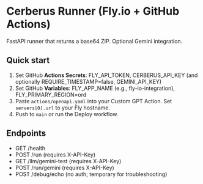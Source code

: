 # Cerberus Runner (Fly.io + GitHub Actions)

FastAPI runner that returns a base64 ZIP. Optional Gemini integration.

## Quick start
1) Set GitHub **Actions Secrets**: FLY_API_TOKEN, CERBERUS_API_KEY (and optionally REQUIRE_TIMESTAMP=false, GEMINI_API_KEY)
2) Set GitHub **Variables**: FLY_APP_NAME (e.g., fly-io-integration), FLY_PRIMARY_REGION=ord
3) Paste `actions/openapi.yaml` into your Custom GPT Action. Set `servers[0].url` to your Fly hostname.
4) Push to `main` or run the Deploy workflow.

## Endpoints
- GET /health
- POST /run (requires X-API-Key)
- GET /llm/gemini-test (requires X-API-Key)
- POST /run/gemini (requires X-API-Key)
- POST /debug/echo (no auth; temporary for troubleshooting)
